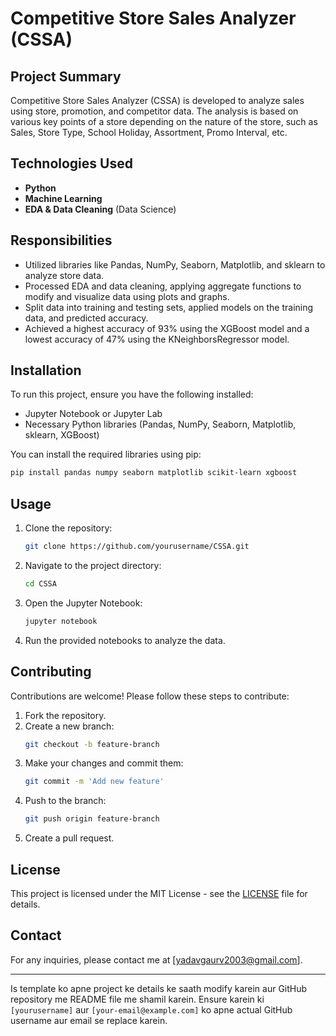 
# Competitive Store Sales Analyzer (CSSA)

## Project Summary
Competitive Store Sales Analyzer (CSSA) is developed to analyze sales using store, promotion, and competitor data. The analysis is based on various key points of a store depending on the nature of the store, such as Sales, Store Type, School Holiday, Assortment, Promo Interval, etc.

## Technologies Used
- **Python**
- **Machine Learning**
- **EDA & Data Cleaning** (Data Science)

## Responsibilities
- Utilized libraries like Pandas, NumPy, Seaborn, Matplotlib, and sklearn to analyze store data.
- Processed EDA and data cleaning, applying aggregate functions to modify and visualize data using plots and graphs.
- Split data into training and testing sets, applied models on the training data, and predicted accuracy.
- Achieved a highest accuracy of 93% using the XGBoost model and a lowest accuracy of 47% using the KNeighborsRegressor model.

## Installation
To run this project, ensure you have the following installed:
- Jupyter Notebook or Jupyter Lab
- Necessary Python libraries (Pandas, NumPy, Seaborn, Matplotlib, sklearn, XGBoost)

You can install the required libraries using pip:
```bash
pip install pandas numpy seaborn matplotlib scikit-learn xgboost
```

## Usage
1. Clone the repository:
   ```bash
   git clone https://github.com/yourusername/CSSA.git
   ```
2. Navigate to the project directory:
   ```bash
   cd CSSA
   ```
3. Open the Jupyter Notebook:
   ```bash
   jupyter notebook
   ```
4. Run the provided notebooks to analyze the data.

## Contributing
Contributions are welcome! Please follow these steps to contribute:

1. Fork the repository.
2. Create a new branch:
   ```bash
   git checkout -b feature-branch
   ```
3. Make your changes and commit them:
   ```bash
   git commit -m 'Add new feature'
   ```
4. Push to the branch:
   ```bash
   git push origin feature-branch
   ```
5. Create a pull request.

## License
This project is licensed under the MIT License - see the [LICENSE](LICENSE) file for details.

## Contact
For any inquiries, please contact me at [yadavgaurv2003@gmail.com].

---

Is template ko apne project ke details ke saath modify karein aur GitHub repository me README file me shamil karein. Ensure karein ki `[yourusername]` aur `[your-email@example.com]` ko apne actual GitHub username aur email se replace karein.
